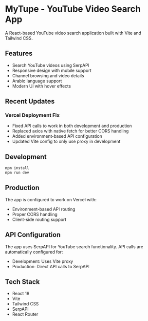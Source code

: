 # MyTupe - YouTube Video Search App

A React-based YouTube video search application built with Vite and Tailwind CSS.

## Features

- Search YouTube videos using SerpAPI
- Responsive design with mobile support
- Channel browsing and video details
- Arabic language support
- Modern UI with hover effects

## Recent Updates

### Vercel Deployment Fix

- Fixed API calls to work in both development and production
- Replaced axios with native fetch for better CORS handling
- Added environment-based API configuration
- Updated Vite config to only use proxy in development

## Development

```bash
npm install
npm run dev
```

## Production

The app is configured to work on Vercel with:

- Environment-based API routing
- Proper CORS handling
- Client-side routing support

## API Configuration

The app uses SerpAPI for YouTube search functionality. API calls are automatically configured for:

- Development: Uses Vite proxy
- Production: Direct API calls to SerpAPI

## Tech Stack

- React 18
- Vite
- Tailwind CSS
- SerpAPI
- React Router
